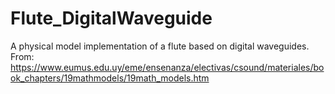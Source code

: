 # Flute_DigitalWaveguide
 A physical model implementation of a flute based on digital waveguides. From: https://www.eumus.edu.uy/eme/ensenanza/electivas/csound/materiales/book_chapters/19mathmodels/19math_models.htm
